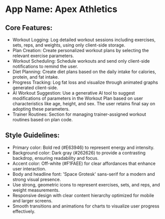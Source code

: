 # **App Name**: Apex Athletics

## Core Features:

- Workout Logging: Log detailed workout sessions including exercises, sets, reps, and weights, using only client-side storage.
- Plan Creation: Create personalized workout plans by selecting the relevant exercise parameters.
- Workout Scheduling: Schedule workouts and send only client-side notifications to remind the user.
- Diet Planning: Create diet plans based on the daily intake for calories, protein, and fat intake.
- Progress Tracking: Log fat loss and visualize through animated graphs generated client-side.
- AI Workout Suggestion: Use a generative AI tool to suggest modifications of parameters in the Workout Plan based on user characteristics like age, height, and sex. The user retains final say on adopting these parameters.
- Trainer Routines: Section for managing trainer-assigned workout routines based on plan code.

## Style Guidelines:

- Primary color: Bold red (#E63946) to represent energy and intensity.
- Background color: Dark gray (#262626) to provide a contrasting backdrop, ensuring readability and focus.
- Accent color: Off-white (#F1FAEE) for clear affordances that enhance user interaction.
- Body and headline font: 'Space Grotesk' sans-serif for a modern and strong visual presence.
- Use strong, geometric icons to represent exercises, sets, and reps, and weight measurements.
- Responsive design with clear content hierarchy optimized for mobile and larger screens.
- Smooth transitions and animations for charts to visualize user progress effectively.